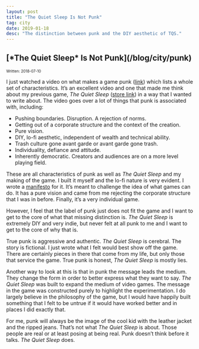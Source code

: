 ```yaml
---
layout: post
title: "The Quiet Sleep Is Not Punk"
tag: city
date: 2019-01-18
desc: "The distinction between punk and the DIY aesthetic of TQS."
---
```

<h2>[*The Quiet Sleep* Is Not Punk](/blog/city/punk)</h2>
<p style="font-size:10px">Written: 2018-07-10


I just watched a video on what makes a game punk ([link](https://youtu.be/15FFEKdhvU4)) which lists a whole set of characteristics. It’s an excellent video and one that made me think about my previous game, *The Quiet Sleep* ([store link](https://store.steampowered.com/app/724510/The_Quiet_Sleep/)) in a way that I wanted to write about. The video goes over a lot of things that punk is associated with, including:
- Pushing boundaries. Disruption. A rejection of norms.
- Getting out of a corporate structure and the context of the creation.
- Pure vision.
- DIY, lo-fi aesthetic, independent of wealth and technical ability.
- Trash culture gone avant garde or avant garde gone trash.
- Individuality, defiance and attitude.
- Inherently democratic. Creators and audiences are on a more level playing field.



These are all characteristics of punk as well as *The Quiet Sleep* and my making of the game. I built it myself and the lo-fi nature is very evident. I wrote a [manifesto](http://www.whynotgames.in/blog/articles/lifelike) for it.  It’s meant to challenge the idea of what games can do. It has a pure vision and came from me rejecting the corporate structure that I was in before. Finally, it’s a very individual game.


However, I feel that the label of punk just does not fit the game and I want to get to the core of what that missing distinction is. *The Quiet Sleep* is extremely DIY and very indie, but never felt at all punk to me and I want to get to the core of why that is.


True punk is aggressive and authentic. *The Quiet Sleep* is cerebral. The story is fictional. I just wrote what I felt would best show off the game. There are certainly pieces in there that come from my life, but only those that service the game. True punk is honest, *The Quiet Sleep* is mostly lies.


Another way to look at this is that in punk the message leads the medium. They change the form in order to better express what they want to say. *The Quiet Sleep* was built to expand the medium of video games. The message in the game was constructed purely to highlight the experimentation. I do largely believe in the philosophy of the game, but I would have happily built something that I felt to be untrue if it would have worked better and in places I did exactly that.


For me, punk will always be the image of the cool kid with the leather jacket and the ripped jeans. That’s not what *The Quiet Sleep* is about. Those people are real or at least posing at being real. Punk doesn’t think before it talks. *The Quiet Sleep* does.

